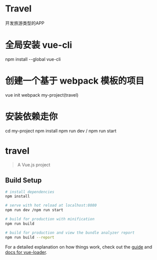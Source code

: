 # Travel
开发旅游类型的APP

# 全局安装 vue-cli
npm install --global vue-cli

# 创建一个基于 webpack 模板的项目
vue init webpack my-project(travel)

# 安装依赖走你
cd my-project
npm install
npm run dev / npm run start


# travel

> A Vue.js project

## Build Setup

``` bash
# install dependencies
npm install

# serve with hot reload at localhost:8080
npm run dev /npm run start

# build for production with minification
npm run build

# build for production and view the bundle analyzer report
npm run build --report
```

For a detailed explanation on how things work, check out the [guide](http://vuejs-templates.github.io/webpack/) and [docs for vue-loader](http://vuejs.github.io/vue-loader).

